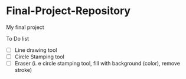 # Final-Project-Repository
My final project

To Do list
- [ ] Line drawing tool
- [ ] Circle Stamping tool
- [ ] Eraser (i. e circle stamping tool, fill with background (color), remove stroke)

